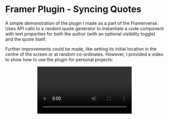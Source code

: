 # Framer Plugin - Syncing Quotes
A simple demonstration of the plugin I made as a part of the Framerverse. Uses API calls to a random quote generator to
instantiate a code component with text properties for both the author (with an optional visibility toggle) and the quote itself.

Further improvements could be made, like setting its initial location in the centre of the screen or at random co-ordinates.
However, I provided a video to show how to use the plugin for personal projects:

<div align="center">
  <video src="https://github.com/user-attachments/assets/890cdec2-0bd7-42eb-a14c-f432c0d8398c" width="300"/>
</div>
